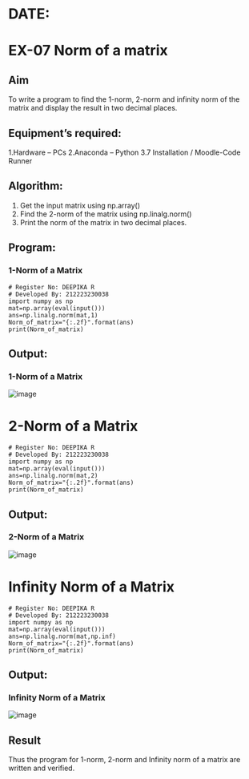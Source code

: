 # DATE:
# EX-07 Norm of a matrix
## Aim
To write a program to find the 1-norm, 2-norm and infinity norm of the matrix and display the result in two decimal places.
## Equipment’s required:
1.Hardware – PCs
2.Anaconda – Python 3.7 Installation / Moodle-Code Runner
## Algorithm:
1. Get the input matrix using np.array()   
2. Find the 2-norm of the matrix using np.linalg.norm()
3. Print the norm of the matrix in two decimal places.
## Program:
### 1-Norm of a Matrix
```
# Register No: DEEPIKA R
# Developed By: 212223230038
import numpy as np
mat=np.array(eval(input()))
ans=np.linalg.norm(mat,1)
Norm_of_matrix="{:.2f}".format(ans)
print(Norm_of_matrix)
```
## Output:
### 1-Norm of a Matrix
![image](https://github.com/user-attachments/assets/d4ed8b0e-8899-4b5e-b976-c5c91550e117)

# 2-Norm of a Matrix
```
# Register No: DEEPIKA R
# Developed By: 212223230038
import numpy as np
mat=np.array(eval(input()))
ans=np.linalg.norm(mat,2)
Norm_of_matrix="{:.2f}".format(ans)
print(Norm_of_matrix)
```
## Output:
### 2-Norm of a Matrix
![image](https://github.com/user-attachments/assets/cbd2bc4b-c88e-4aab-b1be-a07994e37f09)

# Infinity Norm of a Matrix
```
# Register No: DEEPIKA R
# Developed By: 212223230038
import numpy as np
mat=np.array(eval(input()))
ans=np.linalg.norm(mat,np.inf)
Norm_of_matrix="{:.2f}".format(ans)
print(Norm_of_matrix)
```
## Output:
### Infinity Norm of a Matrix
![image](https://github.com/user-attachments/assets/53bd1329-4090-4293-ad88-8ffd925b7505)

## Result
Thus the program for 1-norm, 2-norm and Infinity norm of a matrix are written and verified.
